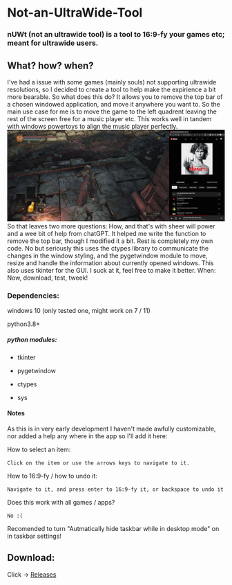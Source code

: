 # Not-an-UltraWide-Tool
### nUWt (not an ultrawide tool) is a tool to 16:9-fy your games etc; meant for ultrawide users.

## What? how? when?
I've had a issue with some games (mainly souls) not supporting ultrawide resolutions, so I decided to create a tool to help make the expirience a bit more bearable.
So what does this do? It allows you to remove the top bar of a chosen windowed application, and move it anywhere you want to. So the main use case for me is to move the game to the left quadrent 
leaving the rest of the screen free for a music player etc. This works well in tandem with windows powertoys to align the music player perfectly.
![alt text](https://github.com/syntaxerror0x2d/Not-an-UltraWide-Tool/blob/main/demonstration.png?raw=true)
So that leaves two more questions:
How, and that's with sheer will power and a wee bit of help from chatGPT. It helped me write the function to remove the top bar, though I modified it a bit. Rest is completely my own code.
No but seriously this uses the ctypes library to communicate the changes in the window styling, and the pygetwindow module to move, resize and handle the information about currently opened windows.
This also uses tkinter for the GUI. I suck at it, feel free to make it better.
When: Now, download, test, tweek!

### Dependencies:
windows 10 (only tested one, might work on 7 / 11)

python3.8+
##### python modules:
   - tkinter

   - pygetwindow

   -  ctypes

   - sys


#### Notes
As this is in very early development I haven't made awfully customizable, nor added a help any where in the app so I'll add it here:

How to select an item:

    Click on the item or use the arrows keys to navigate to it.
    
How to 16:9-fy / how to undo it:

    Navigate to it, and press enter to 16:9-fy it, or backspace to undo it

Does this work with all games / apps?

    No :(
Recomended to turn "Autmatically hide taskbar while in desktop mode" on in taskbar settings! 
   
## Download:

Click -> [Releases](https://github.com/SyntaxError0x2D/Not-an-UltraWide-Tool/releases)

